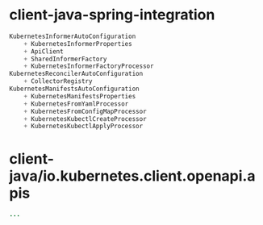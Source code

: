 # client-java-spring-integration
```java
KubernetesInformerAutoConfiguration
    + KubernetesInformerProperties
    + ApiClient
    + SharedInformerFactory
    + KubernetesInformerFactoryProcessor
KubernetesReconcilerAutoConfiguration
    + CollectorRegistry
KubernetesManifestsAutoConfiguration
    + KubernetesManifestsProperties
    + KubernetesFromYamlProcessor
    + KubernetesFromConfigMapProcessor
    + KubernetesKubectlCreateProcessor
    + KubernetesKubectlApplyProcessor
```

# client-java/io.kubernetes.client.openapi.apis
```java
...
```

